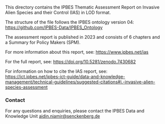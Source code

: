This directory contains the IPBES Thematic Assessment Report on Invasive Alien Species and their Control (IAS) in LOD format.

The structure of the file follows the IPBES ontology version 04:
https://github.com/IPBES-Data/IPBES_Ontology

The assessment report is published in 2023 and consists of 6 chapters and a Summary for Policy Makers (SPM).

For more information about this report, see: https://www.ipbes.net/ias 

For the full report, see: https://doi.org/10.5281/zenodo.7430682

For information on how to cite the IAS report, see: https://ict.ipbes.net/ipbes-ict-guide/data-and-knowledge-management/technical-guidelines/suggested-citations#i.-invasive-alien-species-assessment


### Contact

For any questions and enquiries, please contact the IPBES Data and Knowledge Unit <aidin.niamir@senckenberg.de>